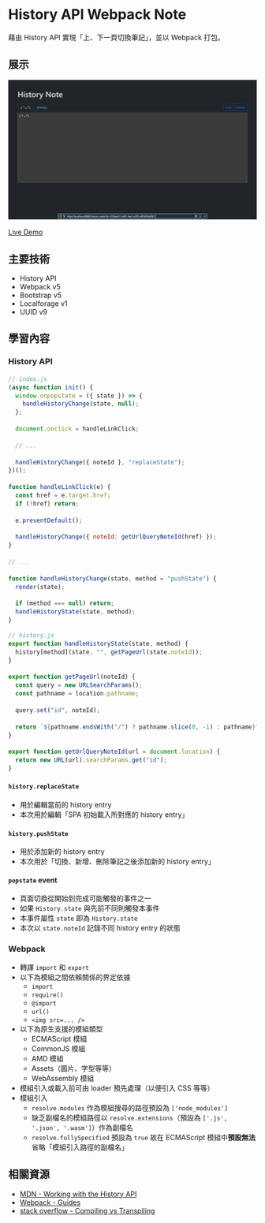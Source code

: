 # History API Webpack Note

藉由 History API 實現「上、下一頁切換筆記」，並以 Webpack 打包。

## 展示

![screenshot](https://github.com/nepikn/history-note/blob/main/src/asset/screenshot.jpg)

[Live Demo](https://nepikn.github.io/history-note/)

## 主要技術

- History API
- Webpack v5
- Bootstrap v5
- Localforage v1
- UUID v9

## 學習內容

### History API

```jsx
// index.js
(async function init() {
  window.onpopstate = ({ state }) => {
    handleHistoryChange(state, null);
  };

  document.onclick = handleLinkClick;

  // ...

  handleHistoryChange({ noteId }, "replaceState");
})();

function handleLinkClick(e) {
  const href = e.target.href;
  if (!href) return;

  e.preventDefault();

  handleHistoryChange({ noteId: getUrlQueryNoteId(href) });
}

// ...

function handleHistoryChange(state, method = "pushState") {
  render(state);

  if (method === null) return;
  handleHistoryState(state, method);
}
```

```jsx
// history.js
export function handleHistoryState(state, method) {
  history[method](state, "", getPageUrl(state.noteId));
}

export function getPageUrl(noteId) {
  const query = new URLSearchParams();
  const pathname = location.pathname;

  query.set("id", noteId);

  return `${pathname.endsWith("/") ? pathname.slice(0, -1) : pathname}?${query}`;
}

export function getUrlQueryNoteId(url = document.location) {
  return new URL(url).searchParams.get("id");
}
```

#### `history.replaceState`

- 用於編輯當前的 history entry
- 本次用於編輯「SPA 初始載入所對應的 history entry」

#### `history.pushState`

- 用於添加新的 history entry
- 本次用於「切換、新增、刪除筆記之後添加新的 history entry」

#### `popstate` event

- 頁面切換從開始到完成可能觸發的事件之一
- 如果 `History.state` 與先前不同則觸發本事件
- 本事件屬性 `state` 即為 `History.state`
- 本次以 `state.noteId` 記錄不同 history entry 的狀態

### Webpack

- 轉譯 `import` 和 `export`
- 以下為模組之間依賴關係的界定依據
  - `import`
  - `require()`
  - `@import`
  - `url()`
  - `<img src=... />`
- 以下為原生支援的模組類型
  - ECMAScript 模組
  - CommonJS 模組
  - AMD 模組
  - Assets（圖片、字型等等）
  - WebAssembly 模組
- 模組引入或載入前可由 loader 預先處理（以便引入 CSS 等等）
- 模組引入
  - `resolve.modules` 作為模組搜尋的路徑預設為 `['node_modules']`
  - 缺乏副檔名的模組路徑以 `resolve.extensions`（預設為 `['.js', '.json', '.wasm']`）作為副檔名
  - `resolve.fullySpecified` 預設為 `true` 故在 ECMAScript 模組中**預設無法**省略「模組引入路徑的副檔名」

## 相關資源

- [MDN - Working with the History API](https://developer.mozilla.org/en-US/docs/Web/API/History_API/Working_with_the_History_API)
- [Webpack - Guides](https://webpack.js.org/guides/)
- [stack overflow - Compiling vs Transpiling](https://stackoverflow.com/a/44932758)
